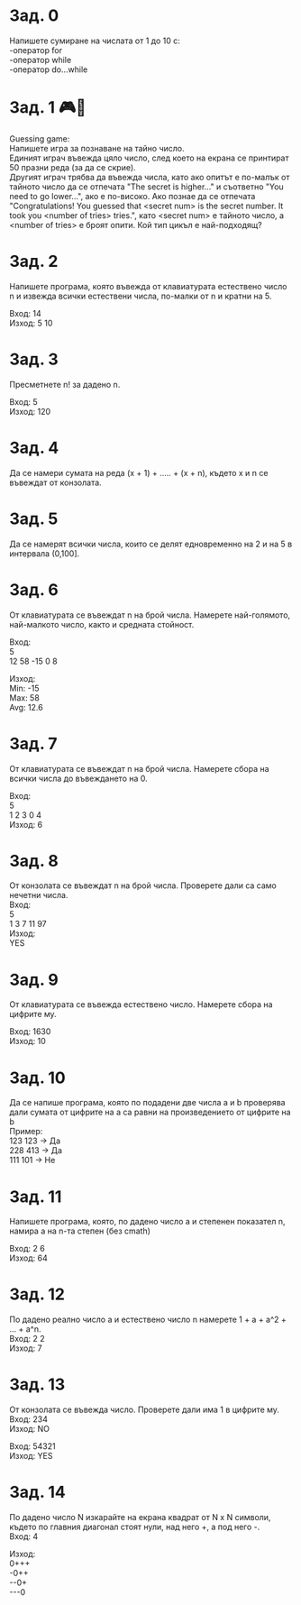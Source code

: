 # Зад. 0
Напишете сумиране на числата от 1 до 10 с:  
-оператор for  
-оператор while  
-оператор do...while  

# Зад. 1 🎮🎯
Guessing game:  
Напишете игра за познаване на тайно число.  
Единият играч въвежда цяло число, след което на екрана се принтират 50 празни реда (за да се скрие).  
Другият играч трябва да въвежда числа, като ако опитът е по-малък от тайното число да се отпечата "The secret is higher..." и съответно "You need to go lower...", ако е по-високо. Ако познае да се отпечата "Congratulations! You guessed that \<secret num\> is the secret number. It took you \<number of tries\> tries.", като \<secret num\> е тайното число, а \<number of tries\> е броят опити. Кой тип цикъл е най-подходящ?  

# Зад. 2
Напишете програма, която въвежда от клавиатурата естествено число n и извежда всички естествени числа, по-малки от n и кратни на 5.  

Вход: 14  
Изход: 5 10  


# Зад. 3
Пресметнете n! за дадено n.  

Вход: 5   
Изход: 120  

# Зад. 4
Да се намери сумата на реда (х + 1) + ..... + (х + n), където х и n се въвеждат от конзолата.  

# Зад. 5
Да се намерят всички числа, които се делят едновременно на 2 и на 5 в интервала (0,100].  

# Зад. 6
От клавиатурата се въвеждат n на брой числа. Намерете най-голямото, най-малкото число, както и средната стойност.  

Вход:  
5  
12 58 -15 0 8  

Изход:  
Min: -15  
Max: 58  
Avg: 12.6  

# Зад. 7
От клавиатурата се въвеждат n на брой числа. Намерете сбора на всички числа до въвеждането на 0.  

Вход:  
5  
1 2 3 0 4  
Изход: 6  

# Зад. 8
От конзолата се въвеждат n на брой числа. Проверете дали са само нечетни числа.  
Вход:  
5  
1 3 7 11 97  
Изход:  
YES  

# Зад. 9
От клавиатурата се въвежда естествено число. Намерете сбора на цифрите му.  

Вход: 1630   
Изход: 10  

# Зад. 10
Да се напише програма, която по подадени две числа a и b проверява дали сумата от цифрите на а са равни на произведението от цифрите на b  
Пример:  
        123 123 -> Да  
        228 413 -> Да  
        111 101 -> Не  

# Зад. 11
Напишете програма, която, по дадено число а и степенен показател n, намира а нa n-та степен (без cmath)  

Вход: 2 6  
Изход: 64  

# Зад. 12
По дадено реално число а и естествено число n намерете 1 + а + а^2 + ... + а^n.  
Вход: 2 2  
Изход: 7  

# Зад. 13
От конзолата се въвежда число. Проверете дали има 1 в цифрите му.  
Вход: 234  
Изход: NO  

Вход: 54321  
Изход: YES  

# Зад. 14
По дадено число N изкарайте на екрана квадрат от N x N символи, където по главния диагонал стоят нули, над него +, а под него -.  
Вход: 4  

Изход:  
0+++  
-0++  
--0+  
---0  
